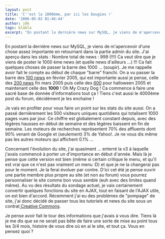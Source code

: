 ```yaml
---
layout: post
title: 'C''est la 1000ème, par ici les bougies !'
date: '2006-05-02 01:46:44'
author: j0k
tags: blabla
excerpt: "En postant la dernière news sur MySQL, je viens de m'apercevoir d'une chose assez importante en retournant dans la partie admin du site. J'ai aperçu dans les stats : Nombre total de news : 999 (!!!)     \nCa veut dire que je viens de poster le 1000 ème news (et quelle news d'ailleurs ...) !!! Ca fait quelques choses de passer la barre des 1000 ... (soupir). Je me      …"
---
```


En postant la dernière news sur MySQL, je viens de m'apercevoir d'une chose assez importante en retournant dans la partie admin du site. J'ai aperçu dans les stats : Nombre total de news : 999 (!!!)
Ca veut dire que je viens de poster le 1000 ème news (et quelle news d'ailleurs ...) !!! Ca fait quelques choses de passer la barre des 1000 ... (soupir). Je me rappelle avoir fait le compte au début de chaque &quot;barre&quot; franchi. On a vu passer la barre des [100 news](http://www.j0k3r.net/news-100-ieme-news-sur-j0k3r-n3t-161.html) en février 2005, qui est importante aussi je pense, celle des [200 news](http://www.j0k3r.net/news-j0k3r-n3t-un-nouveau-cap-atteint-297.html) fin mars 2005 puis celle des [600](http://www.j0k3r.net/news-la-barre-des-600-news-aux-couleurs-d-halloween-782.html) pour halloween 2005 et maintenant celle des **1000** ! Oh My Crazy Dog !   Ca commence à faire une sacré base de donnée d'informations tout ça ! Tiens c'est aussi le 4000ème post du forum, décidément je les enchaine !

Je vais en profiter pour vous faire un point sur les stats du site aussi. On a passé dernièrement les 500 visiteurs uniques quotidiens qui totalisent 1000 pages vues par jour. Ce chiffre est globalement constant depuis, avec des légères hausses en début de semaine et des légères baissent en fin de semaine. Les moteurs de recherches représentent 70% des affluents dont 90% venant de Google et (seulement) 3% de Yahoo!. Je ne vous dis même pas les autres moteurs qui affichent 0.1% ...

Concernant l'évolution du site, j'ai quasiment ... enterré la v3 à laquelle j'avais commencé à porter un d'importance en début d'année. Mais là je pense que cette version est bien (même si certain critique le menu, et qu'il est vrai que ce n'est pas vraiment un menu :D) et que je ne la changerai pas pour le moment. Je la ferai évoluer par contre. D'ici cet été je pense ouvrir une partie membre plus propre au site (et non au forum) vous pourrez personnaliser le site comme bon vous semble (euh avec des limites quand même).    Au vu des résultats du sondage actuel, je vais certainement convertir quelques fonctions du site en AJAX, tout en faisant de l'AJAX utile, on est bien d'accord.   Récemment j'ai eu des problèmes de &quot;pompage&quot; de site, j'ai donc décidé de passer tous les tutoriels et news du site sous un contrat[ Creative Commons](http://www.j0k3r.net/copyright.html).

Je pense avoir fait le tour des informations que j'avais à vous dire. Tiens là je me dis que se ne serait pas bête de faire une sorte de mise au point tous les 3/4 mois, histoire de vous dire où en ai le site, et tout ça.   Vous en pensez quoi ?
